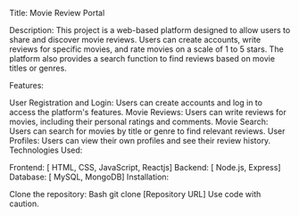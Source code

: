 Title: Movie Review Portal

Description:
This project is a web-based platform designed to allow users to share and discover movie reviews. Users can create accounts, write reviews for specific movies, and rate movies on a scale of 1 to 5 stars. The platform also provides a search function to find reviews based on movie titles or genres.

Features:

User Registration and Login: Users can create accounts and log in to access the platform's features.
Movie Reviews: Users can write reviews for movies, including their personal ratings and comments.
Movie Search: Users can search for movies by title or genre to find relevant reviews.
User Profiles: Users can view their own profiles and see their review history.
Technologies Used:

Frontend: [ HTML, CSS, JavaScript, Reactjs]
Backend: [  Node.js, Express]
Database: [ MySQL, MongoDB]
Installation:

Clone the repository:
Bash
git clone [Repository URL]
Use code with caution.

